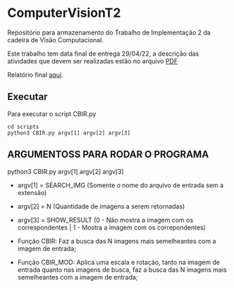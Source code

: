 # ComputerVisionT2
Repositório para armazenamento do Trabalho de Implementação 2 da cadeira de Visão Computacional.

Este trabalho tem data final de entrega 29/04/22, a descrição das atividades que devem ser realizadas estão no arquivo [PDF](visao_trabalho2.pdf)

Relatório final [aqui](Relatorio_CMP_197_Trabalho_2.pdf).

## Executar

Para executar o script CBIR.py

```
cd scripts
python3 CBIR.py argv[1] argv[2] argv[3]

```

## ARGUMENTOSS PARA RODAR O PROGRAMA
    
python3 CBIR.py argv[1] argv[2] argv[3]
- argv[1] = SEARCH_IMG (Somente o nome do arquivo de entrada sem a extensão)
- argv[2] = N (Quantidade de imagens a serem retornadas)
- argv[3] = SHOW_RESULT (0 - Não mostra a imagem com os correspondentes | 1 - Mostra a imagem com os correpondentes)

- Função CBIR: Faz a busca das N imagens mais semelheantes com a imagem de entrada;
- Função CBIR_MOD: Aplica uma escala e rotação, tanto na imagem de entrada quanto nas imagens de busca, faz a busca das N imagens mais semelheantes com a imagem de entrada;